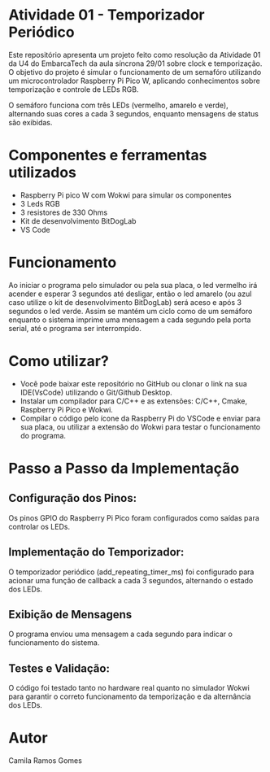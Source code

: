 # Atividade 01 - Temporizador Periódico 

Este repositório apresenta um projeto feito como resolução da Atividade 01 da U4 do EmbarcaTech da aula síncrona 29/01 sobre clock e temporização. O objetivo do projeto é simular o funcionamento de um semafóro utilizando um microcontrolador Raspberry Pi Pico W, aplicando conhecimentos sobre temporização e controle de LEDs RGB.

O semáforo funciona com três LEDs (vermelho, amarelo e verde), alternando suas cores a cada 3 segundos, enquanto mensagens de status são exibidas.

# Componentes e ferramentas utilizados 

- Raspberry Pi pico W com Wokwi para simular os componentes
- 3 Leds RGB
- 3 resistores de 330 Ohms
- Kit de desenvolvimento BitDogLab
- VS Code

# Funcionamento 

Ao iniciar o programa pelo simulador ou pela sua placa, o led vermelho irá acender e esperar 3 segundos até desligar, então o led amarelo (ou azul caso utilize o kit de desenvolvimento BitDogLab) será aceso e após 3 segundos o led verde. Assim se mantém um ciclo como de um semáforo enquanto o sistema imprime uma mensagem a cada segundo pela porta serial, até o programa ser interrompido. 

# Como utilizar?

- Você pode baixar este repositório no GitHub ou clonar o link na sua IDE(VsCode) utilizando o Git/Github Desktop. 
- Instalar um compilador para C/C++ e as extensões: C/C++, Cmake, Raspberry Pi Pico e Wokwi.
- Compilar o código pelo ícone da Raspberry Pi do VSCode e enviar para sua placa, ou utilizar a extensão do Wokwi para testar o funcionamento do programa.

# Passo a Passo da Implementação

## Configuração dos Pinos:
Os pinos GPIO do Raspberry Pi Pico foram configurados como saídas para controlar os LEDs.

## Implementação do Temporizador:
O temporizador periódico (add_repeating_timer_ms) foi configurado para acionar uma função de callback a cada 3 segundos, alternando o estado dos LEDs.

## Exibição de Mensagens
O programa enviou uma mensagem a cada segundo para indicar o funcionamento do sistema.

## Testes e Validação:
O código foi testado tanto no hardware real quanto no simulador Wokwi para garantir o correto funcionamento da temporização e da alternância dos LEDs.

# Autor 
Camila Ramos Gomes
